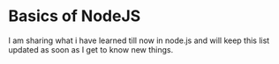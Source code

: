 # Basics of NodeJS
I am sharing what i have learned till now in node.js and will keep this list updated as soon as I get to know new things.
